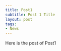 ```yaml
---
title: Post1
subtitle: Post 1 Title
layout: post
tags:
- News
---
```


<p>Here is the post of Post1</p>
